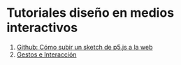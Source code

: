 # Tutoriales diseño en medios interactivos

1. [Github: Cómo subir un sketch de p5.js a la web](github/)
2. [Gestos e Interacción](gestos/)


